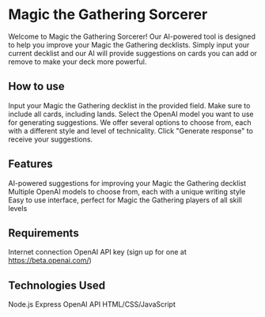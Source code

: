 # Magic the Gathering Sorcerer

Welcome to Magic the Gathering Sorcerer! Our AI-powered tool is designed to help you improve your Magic the Gathering decklists. Simply input your current decklist and our AI will provide suggestions on cards you can add or remove to make your deck more powerful.

## How to use

Input your Magic the Gathering decklist in the provided field. Make sure to include all cards, including lands.
Select the OpenAI model you want to use for generating suggestions. We offer several options to choose from, each with a different style and level of technicality.
Click "Generate response" to receive your suggestions.

## Features

AI-powered suggestions for improving your Magic the Gathering decklist
Multiple OpenAI models to choose from, each with a unique writing style
Easy to use interface, perfect for Magic the Gathering players of all skill levels

## Requirements

Internet connection
OpenAI API key (sign up for one at https://beta.openai.com/)

## Technologies Used

Node.js
Express
OpenAI API
HTML/CSS/JavaScript
